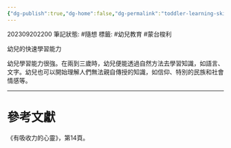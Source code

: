 ```yaml
---
{"dg-publish":true,"dg-home":false,"dg-permalink":"toddler-learning-skills","permalink":"/toddler-learning-skills/","dgPassFrontmatter":true}
---
```


202309202200
筆記狀態: #隨想
標籤: #幼兒教育 #蒙台梭利

幼兒的快速學習能力

幼兒學習能力很強。在兩到三歲時，幼兒便能透過自然方法去學習知識，如語言、文字。幼兒也可以開始理解人們無法親自傳授的知識，如信仰、特別的民族和社會情感等。

---
# 參考文獻

《有吸收力的心靈》，第14頁。